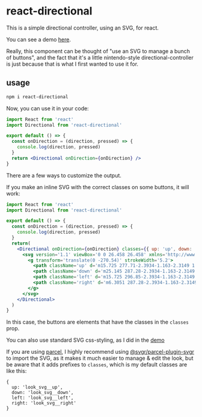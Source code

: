 # react-directional

This is a simple directional controller, using an SVG, for react.

You can see a demo [here](http://konsumer.js.org/react-directional/).

Really, this component can be thought of "use an SVG to manage a bunch of buttons", and the fact that it's a little nintendo-style directional-controller is just because that is what I first wanted to use it for.

## usage

```sh
npm i react-directional
```

Now, you can use it in your code:

```jsx
import React from 'react'
import Directional from 'react-directional'

export default () => {
  const onDirection = (direction, pressed) => {
    console.log(direction, pressed)
  }
  return <Directional onDirection={onDirection} />
}

```

There are a few ways to customize the output.

If you make an inline SVG with the correct classes on some buttons, it will work:

```jsx
import React from 'react'
import Directional from 'react-directional'

export default () => {
  const onDirection = (direction, pressed) => {
    console.log(direction, pressed)
  }
  return(
    <Directional onDirection={onDirection} classes={{ up: 'up', down: 'down', left: 'left', right: 'right' }}>
      <svg version='1.1' viewBox='0 0 26.458 26.458' xmlns='http://www.w3.org/2000/svg'>
        <g transform='translate(0 -270.54)' strokeWidth='5.2'>
          <path className='up' d='m15.725 277.71-2.3934-1.163-2.3149 1.3123 0.3665-2.6356-1.9634-1.7961 2.6199-0.46589 1.1015-2.4223 1.2527 2.3477 2.6441 0.29901-1.8457 1.9168z' />
          <path className='down' d='m25.145 287.28-2.3934-1.163-2.3149 1.3123 0.3665-2.6356-1.9634-1.7961 2.6199-0.46589 1.1015-2.4223 1.2527 2.3477 2.6441 0.29902-1.8457 1.9168z' />
          <path className='left' d='m15.725 296.85-2.3934-1.163-2.3149 1.3123 0.3665-2.6356-1.9634-1.7961 2.6199-0.46588 1.1015-2.4223 1.2527 2.3477 2.6441 0.29901-1.8457 1.9168z' />
          <path className='right' d='m6.3051 287.28-2.3934-1.163-2.3149 1.3123 0.3665-2.6356-1.9634-1.7961 2.6199-0.46589 1.1015-2.4223 1.2527 2.3477 2.6441 0.29902-1.8457 1.9168z' />
        </g>
      </svg>
    </Directional>
  )
}
```

In this case, the buttons are elements that have the classes in the `classes` prop.

You can also use standard SVG css-styling, as I did in the [demo](https://github.com/konsumer/react-directional/blob/master/src/index.html)

If you are using [parcel](https://parceljs.org/), I highly recommend using [@svgr/parcel-plugin-svgr](https://www.npmjs.com/package/@svgr/parcel-plugin-svgr) to import the SVG, as it makes it much easier to manage & edit the look, but be aware that it adds prefixes to `classes`, which is my default classes are like this:

```
{
  up: 'look_svg__up',
  down: 'look_svg__down',
  left: 'look_svg__left',
  right: 'look_svg__right'
}
```